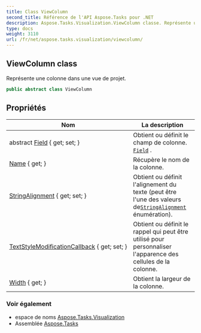 ```yaml
---
title: Class ViewColumn
second_title: Référence de l'API Aspose.Tasks pour .NET
description: Aspose.Tasks.Visualization.ViewColumn classe. Représente une colonne dans une vue de projet.
type: docs
weight: 3110
url: /fr/net/aspose.tasks.visualization/viewcolumn/
---
```

## ViewColumn class

Représente une colonne dans une vue de projet.

```csharp
public abstract class ViewColumn
```

## Propriétés

| Nom | La description |
| --- | --- |
| abstract [Field](../../aspose.tasks.visualization/viewcolumn/field/) { get; set; } | Obtient ou définit le champ de colonne. [`Field`](./field/) . |
| [Name](../../aspose.tasks.visualization/viewcolumn/name/) { get; } | Récupère le nom de la colonne. |
| [StringAlignment](../../aspose.tasks.visualization/viewcolumn/stringalignment/) { get; set; } | Obtient ou définit l'alignement du texte (peut être l'une des valeurs de[`StringAlignment`](./stringalignment/) énumération). |
| [TextStyleModificationCallback](../../aspose.tasks.visualization/viewcolumn/textstylemodificationcallback/) { get; set; } | Obtient ou définit le rappel qui peut être utilisé pour personnaliser l'apparence des cellules de la colonne. |
| [Width](../../aspose.tasks.visualization/viewcolumn/width/) { get; } | Obtient la largeur de la colonne. |

### Voir également

* espace de noms [Aspose.Tasks.Visualization](../../aspose.tasks.visualization/)
* Assemblée [Aspose.Tasks](../../)


